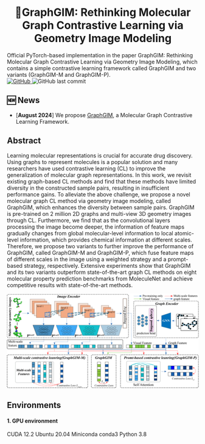 <h1 align="center">  📃GraphGIM: Rethinking Molecular Graph Contrastive Learning via Geometry Image Modeling  </h1>
Official PyTorch-based implementation in the paper GraphGIM: Rethinking Molecular Graph Contrastive Learning via Geometry Image Modeling, which contains a simple contrastive learning framework called GraphGIM and two variants (GraphGIM-M and GraphGIM-P).
<div>
<a href="https://github.com/cyli029/GraphGIM/blob/main/LICENSE">
    <img alt="GitHub" src="https://img.shields.io/github/license/cyli029/GraphGIM?style=flat-square">
</a><img alt="GitHub last commit" src="https://img.shields.io/github/last-commit/cyli029/GraphGIM?style=flat-square">
</div>


## 🆕 News

- \[**August 2024**\] We propose [GraphGIM](https://github.com/cyli029/GraphGIM), a Molecular Graph Contrastive Learning Framework.

## Abstract
Learning molecular representations is crucial for accurate drug discovery. Using graphs to represent molecules is a popular solution and many researchers have used contrastive learning (CL) to improve the generalization of molecular graph representations. In this work, we revisit existing graph-based CL methods and find that these methods have limited diversity in the constructed sample pairs, resulting in insufficient performance gains. To alleviate the above challenge, we propose a novel molecular graph CL method via geometry image modeling, called GraphGIM, which enhances the diversity between sample pairs. GraphGIM is pre-trained on 2 million 2D graphs and multi-view 3D geometry images through CL. Furthermore, we find that as the convolutional layers processing the image become deeper, the information of feature maps gradually changes from global molecular-level information to local atomic-level information, which provides chemical information at different scales. Therefore, we propose two variants to further improve the performance of GraphGIM, called GraphGIM-M and GraphGIM-P, which fuse feature maps of different scales in the image using a weighted strategy and a prompt-based strategy, respectively. Extensive experiments show that GraphGIM and its two variants outperform state-of-the-art graph CL methods on eight molecular property prediction benchmarks from MoleculeNet and achieve competitive results with state-of-the-art methods.


![framework](./assets/framework.png)

## Environments

#### 1. GPU environment
CUDA 12.2
Ubuntu 20.04
Miniconda conda3
Python 3.8
